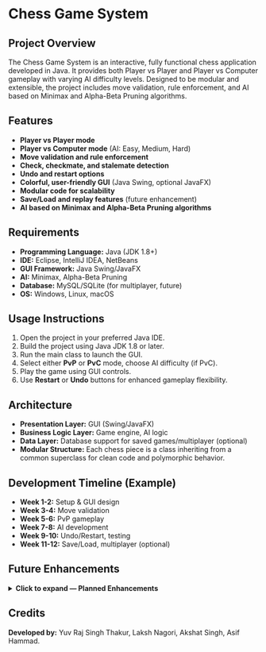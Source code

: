 # **Chess Game System**

## **Project Overview**
The Chess Game System is an interactive, fully functional chess application developed in Java. It provides both Player vs Player and Player vs Computer gameplay with varying AI difficulty levels. Designed to be modular and extensible, the project includes move validation, rule enforcement, and AI based on Minimax and Alpha-Beta Pruning algorithms.

## **Features**
- **Player vs Player mode**
- **Player vs Computer mode** (AI: Easy, Medium, Hard)
- **Move validation and rule enforcement**
- **Check, checkmate, and stalemate detection**
- **Undo and restart options**
- **Colorful, user-friendly GUI** (Java Swing, optional JavaFX)
- **Modular code for scalability**
- **Save/Load and replay features** (future enhancement)
- **AI based on Minimax and Alpha-Beta Pruning algorithms**

## **Requirements**
- **Programming Language:** Java (JDK 1.8+)
- **IDE:** Eclipse, IntelliJ IDEA, NetBeans
- **GUI Framework:** Java Swing/JavaFX
- **AI:** Minimax, Alpha-Beta Pruning
- **Database:** MySQL/SQLite (for multiplayer, future)
- **OS:** Windows, Linux, macOS

## **Usage Instructions**
1. Open the project in your preferred Java IDE.
2. Build the project using Java JDK 1.8 or later.
3. Run the main class to launch the GUI.
4. Select either **PvP** or **PvC** mode, choose AI difficulty (if PvC).
5. Play the game using GUI controls.
6. Use **Restart** or **Undo** buttons for enhanced gameplay flexibility.

## **Architecture**
- **Presentation Layer:** GUI (Swing/JavaFX)
- **Business Logic Layer:** Game engine, AI logic
- **Data Layer:** Database support for saved games/multiplayer (optional)
- **Modular Structure:** Each chess piece is a class inheriting from a common superclass for clean code and polymorphic behavior.

## **Development Timeline (Example)**
- **Week 1-2:** Setup & GUI design  
- **Week 3-4:** Move validation  
- **Week 5-6:** PvP gameplay  
- **Week 7-8:** AI development  
- **Week 9-10:** Undo/Restart, testing  
- **Week 11-12:** Save/Load, multiplayer (optional)

## **Future Enhancements**
<details>
  <summary><strong>Click to expand — Planned Enhancements</strong></summary>

- Online multiplayer  
- Mobile application  
- Integration with advanced chess engines (Stockfish)  
- Training/hint mode  
- Machine learning AI

</details>

## **Credits**
**Developed by:** Yuv Raj Singh Thakur, Laksh Nagori, Akshat Singh, Asif Hammad.
